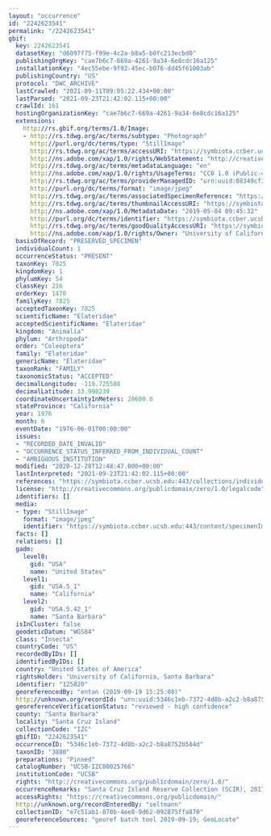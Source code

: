 ```yaml
---
layout: "occurrence"
id: "2242623541"
permalink: "/2242623541"
gbif:
  key: 2242623541
  datasetKey: "d6097f75-f99e-4c2a-b8a5-b0fc213ecbd0"
  publishingOrgKey: "cae7b6c7-669a-4261-9a34-6e8cdc16a125"
  installationKey: "4ec55ebe-9f92-45ec-b076-dd45f61003ab"
  publishingCountry: "US"
  protocol: "DWC_ARCHIVE"
  lastCrawled: "2021-09-11T09:05:22.434+00:00"
  lastParsed: "2021-09-23T21:42:02.115+00:00"
  crawlId: 161
  hostingOrganizationKey: "cae7b6c7-669a-4261-9a34-6e8cdc16a125"
  extensions:
    http://rs.gbif.org/terms/1.0/Image:
    - http://rs.tdwg.org/ac/terms/subtype: "Photograph"
      http://purl.org/dc/terms/type: "StillImage"
      http://rs.tdwg.org/ac/terms/accessURI: "https://symbiota.ccber.ucsb.edu:443/content/specimenImages/UCSB_IZC/UCSB-IZC00025/UCSB-IZC00025766.jpg"
      http://ns.adobe.com/xap/1.0/rights/WebStatement: "http://creativecommons.org/publicdomain/zero/1.0/"
      http://rs.tdwg.org/ac/terms/metadataLanguage: "en"
      http://ns.adobe.com/xap/1.0/rights/UsageTerms: "CC0 1.0 (Public-domain)"
      http://rs.tdwg.org/ac/terms/providerManagedID: "urn:uuid:08349cf3-b1a4-4ea2-8bf5-d1d4f0ee73f3"
      http://purl.org/dc/terms/format: "image/jpeg"
      http://rs.tdwg.org/ac/terms/associatedSpecimenReference: "https://symbiota.ccber.ucsb.edu:443/collections/individual/index.php?occid=125820"
      http://rs.tdwg.org/ac/terms/thumbnailAccessURI: "https://symbiota.ccber.ucsb.edu:443/content/specimenImages/UCSB_IZC/UCSB-IZC00025/UCSB-IZC00025766_tn.jpg"
      http://ns.adobe.com/xap/1.0/MetadataDate: "2019-05-04 09:45:32"
      http://purl.org/dc/terms/identifier: "https://symbiota.ccber.ucsb.edu:443/content/specimenImages/UCSB_IZC/UCSB-IZC00025/UCSB-IZC00025766.jpg"
      http://rs.tdwg.org/ac/terms/goodQualityAccessURI: "https://symbiota.ccber.ucsb.edu:443/content/specimenImages/UCSB_IZC/UCSB-IZC00025/UCSB-IZC00025766.jpg"
      http://ns.adobe.com/xap/1.0/rights/Owner: "University of California, Santa Barbara"
  basisOfRecord: "PRESERVED_SPECIMEN"
  individualCount: 1
  occurrenceStatus: "PRESENT"
  taxonKey: 7825
  kingdomKey: 1
  phylumKey: 54
  classKey: 216
  orderKey: 1470
  familyKey: 7825
  acceptedTaxonKey: 7825
  scientificName: "Elateridae"
  acceptedScientificName: "Elateridae"
  kingdom: "Animalia"
  phylum: "Arthropoda"
  order: "Coleoptera"
  family: "Elateridae"
  genericName: "Elateridae"
  taxonRank: "FAMILY"
  taxonomicStatus: "ACCEPTED"
  decimalLongitude: -119.725508
  decimalLatitude: 33.998239
  coordinateUncertaintyInMeters: 20600.0
  stateProvince: "California"
  year: 1976
  month: 6
  eventDate: "1976-06-01T00:00:00"
  issues:
  - "RECORDED_DATE_INVALID"
  - "OCCURRENCE_STATUS_INFERRED_FROM_INDIVIDUAL_COUNT"
  - "AMBIGUOUS_INSTITUTION"
  modified: "2020-12-28T12:48:47.000+00:00"
  lastInterpreted: "2021-09-23T21:42:02.115+00:00"
  references: "https://symbiota.ccber.ucsb.edu:443/collections/individual/index.php?occid=125820"
  license: "http://creativecommons.org/publicdomain/zero/1.0/legalcode"
  identifiers: []
  media:
  - type: "StillImage"
    format: "image/jpeg"
    identifier: "https://symbiota.ccber.ucsb.edu:443/content/specimenImages/UCSB_IZC/UCSB-IZC00025/UCSB-IZC00025766.jpg"
  facts: []
  relations: []
  gadm:
    level0:
      gid: "USA"
      name: "United States"
    level1:
      gid: "USA.5_1"
      name: "California"
    level2:
      gid: "USA.5.42_1"
      name: "Santa Barbara"
  isInCluster: false
  geodeticDatum: "WGS84"
  class: "Insecta"
  countryCode: "US"
  recordedByIDs: []
  identifiedByIDs: []
  country: "United States of America"
  rightsHolder: "University of California, Santa Barbara"
  identifier: "125820"
  georeferencedBy: "entan (2019-09-19 15:25:08)"
  http://unknown.org/recordId: "urn:uuid:5346c1eb-7372-4d8b-a2c2-b8a8752b584d"
  georeferenceVerificationStatus: "reviewed - high confidence"
  county: "Santa Barbara"
  locality: "Santa Cruz Island"
  collectionCode: "IZC"
  gbifID: "2242623541"
  occurrenceID: "5346c1eb-7372-4d8b-a2c2-b8a8752b584d"
  taxonID: "3880"
  preparations: "Pinned"
  catalogNumber: "UCSB-IZC00025766"
  institutionCode: "UCSB"
  rights: "http://creativecommons.org/publicdomain/zero/1.0/"
  occurrenceRemarks: "Santa Cruz Island Reserve Collection (SCIR), 2017"
  accessRights: "https://creativecommons.org/publicdomain/"
  http://unknown.org/recordEnteredBy: "seltmann"
  collectionID: "e7c51ab1-870b-4ee8-9d62-092875ffa870"
  georeferenceSources: "georef batch tool 2019-09-19; GeoLocate"
---
```

